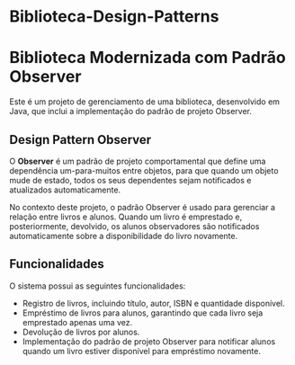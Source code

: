 # Biblioteca-Design-Patterns
# Biblioteca Modernizada com Padrão Observer

Este é um projeto de gerenciamento de uma biblioteca, desenvolvido em Java, que inclui a implementação do padrão de projeto Observer.

## Design Pattern Observer

O **Observer** é um padrão de projeto comportamental que define uma dependência um-para-muitos entre objetos, para que quando um objeto mude de estado, todos os seus dependentes sejam notificados e atualizados automaticamente.

No contexto deste projeto, o padrão Observer é usado para gerenciar a relação entre livros e alunos. Quando um livro é emprestado e, posteriormente, devolvido, os alunos observadores são notificados automaticamente sobre a disponibilidade do livro novamente.

## Funcionalidades

O sistema possui as seguintes funcionalidades:

- Registro de livros, incluindo título, autor, ISBN e quantidade disponível.
- Empréstimo de livros para alunos, garantindo que cada livro seja emprestado apenas uma vez.
- Devolução de livros por alunos.
- Implementação do padrão de projeto Observer para notificar alunos quando um livro estiver disponível para empréstimo novamente.
